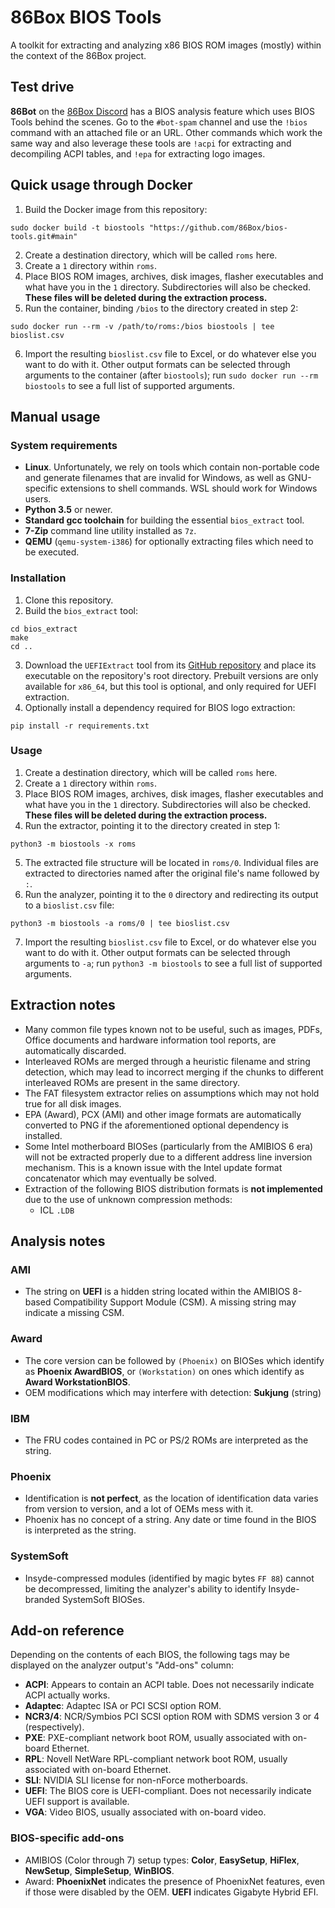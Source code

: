 86Box BIOS Tools
================
A toolkit for extracting and analyzing x86 BIOS ROM images (mostly) within the context of the 86Box project.

## Test drive

**86Bot** on the [86Box Discord](https://86box.net/#social) has a BIOS analysis feature which uses BIOS Tools behind the scenes. Go to the `#bot-spam` channel and use the `!bios` command with an attached file or an URL. Other commands which work the same way and also leverage these tools are `!acpi` for extracting and decompiling ACPI tables, and `!epa` for extracting logo images.

## Quick usage through Docker

1. Build the Docker image from this repository:

```sudo docker build -t biostools "https://github.com/86Box/bios-tools.git#main"```

2. Create a destination directory, which will be called `roms` here.
3. Create a `1` directory within `roms`.
4. Place BIOS ROM images, archives, disk images, flasher executables and what have you in the `1` directory. Subdirectories will also be checked. **These files will be deleted during the extraction process.**
5. Run the container, binding `/bios` to the directory created in step 2:

```sudo docker run --rm -v /path/to/roms:/bios biostools | tee bioslist.csv```

6. Import the resulting `bioslist.csv` file to Excel, or do whatever else you want to do with it. Other output formats can be selected through arguments to the container (after `biostools`); run `sudo docker run --rm biostools` to see a full list of supported arguments.

## Manual usage

### System requirements

* **Linux**. Unfortunately, we rely on tools which contain non-portable code and generate filenames that are invalid for Windows, as well as GNU-specific extensions to shell commands. WSL should work for Windows users.
* **Python 3.5** or newer.
* **Standard gcc toolchain** for building the essential `bios_extract` tool.
* **7-Zip** command line utility installed as `7z`.
* **QEMU** (`qemu-system-i386`) for optionally extracting files which need to be executed.

### Installation

1. Clone this repository.
2. Build the `bios_extract` tool:

```
cd bios_extract
make
cd ..
```

3. Download the `UEFIExtract` tool from its [GitHub repository](https://github.com/LongSoft/UEFITool/releases) and place its executable on the repository's root directory. Prebuilt versions are only available for `x86_64`, but this tool is optional, and only required for UEFI extraction.
4. Optionally install a dependency required for BIOS logo extraction:

```
pip install -r requirements.txt
```

### Usage

1. Create a destination directory, which will be called `roms` here.
2. Create a `1` directory within `roms`.
3. Place BIOS ROM images, archives, disk images, flasher executables and what have you in the `1` directory. Subdirectories will also be checked. **These files will be deleted during the extraction process.**
4. Run the extractor, pointing it to the directory created in step 1:

```
python3 -m biostools -x roms
```

5. The extracted file structure will be located in `roms/0`. Individual files are extracted to directories named after the original file's name followed by `:`.
6. Run the analyzer, pointing it to the `0` directory and redirecting its output to a `bioslist.csv` file:

```
python3 -m biostools -a roms/0 | tee bioslist.csv
```

7. Import the resulting `bioslist.csv` file to Excel, or do whatever else you want to do with it. Other output formats can be selected through arguments to `-a`; run `python3 -m biostools` to see a full list of supported arguments.

## Extraction notes

* Many common file types known not to be useful, such as images, PDFs, Office documents and hardware information tool reports, are automatically discarded.
* Interleaved ROMs are merged through a heuristic filename and string detection, which may lead to incorrect merging if the chunks to different interleaved ROMs are present in the same directory.
* The FAT filesystem extractor relies on assumptions which may not hold true for all disk images.
* EPA (Award), PCX (AMI) and other image formats are automatically converted to PNG if the aforementioned optional dependency is installed.
* Some Intel motherboard BIOSes (particularly from the AMIBIOS 6 era) will not be extracted properly due to a different address line inversion mechanism. This is a known issue with the Intel update format concatenator which may eventually be solved.
* Extraction of the following BIOS distribution formats is **not implemented** due to the use of unknown compression methods:
  * ICL `.LDB`

## Analysis notes

### AMI

* The string on **UEFI** is a hidden string located within the AMIBIOS 8-based Compatibility Support Module (CSM). A missing string may indicate a missing CSM.

### Award

* The core version can be followed by `(Phoenix)` on BIOSes which identify as **Phoenix AwardBIOS**, or `(Workstation)` on ones which identify as **Award WorkstationBIOS**.
* OEM modifications which may interfere with detection: **Sukjung** (string)

### IBM

* The FRU codes contained in PC or PS/2 ROMs are interpreted as the string.

### Phoenix

* Identification is **not perfect**, as the location of identification data varies from version to version, and a lot of OEMs mess with it.
* Phoenix has no concept of a string. Any date or time found in the BIOS is interpreted as the string.

### SystemSoft

* Insyde-compressed modules (identified by magic bytes `FF 88`) cannot be decompressed, limiting the analyzer's ability to identify Insyde-branded SystemSoft BIOSes.

## Add-on reference

Depending on the contents of each BIOS, the following tags may be displayed on the analyzer output's "Add-ons" column:

* **ACPI**: Appears to contain an ACPI table. Does not necessarily indicate ACPI actually works.
* **Adaptec**: Adaptec ISA or PCI SCSI option ROM.
* **NCR3/4**: NCR/Symbios PCI SCSI option ROM with SDMS version 3 or 4 (respectively).
* **PXE**: PXE-compliant network boot ROM, usually associated with on-board Ethernet.
* **RPL**: Novell NetWare RPL-compliant network boot ROM, usually associated with on-board Ethernet.
* **SLI**: NVIDIA SLI license for non-nForce motherboards.
* **UEFI**: The BIOS core is UEFI-compliant. Does not necessarily indicate UEFI support is available.
* **VGA**: Video BIOS, usually associated with on-board video.

### BIOS-specific add-ons

* AMIBIOS (Color through 7) setup types: **Color**, **EasySetup**, **HiFlex**, **NewSetup**, **SimpleSetup**, **WinBIOS**.
* Award: **PhoenixNet** indicates the presence of PhoenixNet features, even if those were disabled by the OEM. **UEFI** indicates Gigabyte Hybrid EFI.
